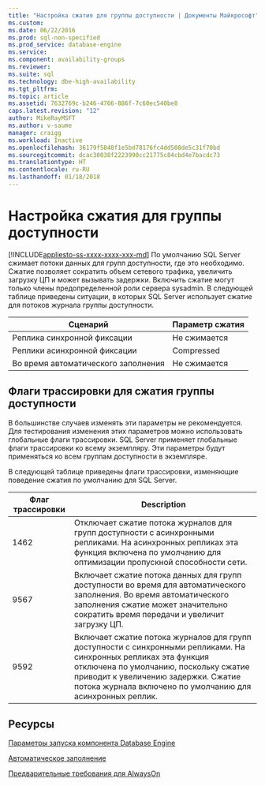 ```yaml
---
title: "Настройка сжатия для группы доступности | Документы Майкрософт"
ms.custom: 
ms.date: 06/22/2016
ms.prod: sql-non-specified
ms.prod_service: database-engine
ms.service: 
ms.component: availability-groups
ms.reviewer: 
ms.suite: sql
ms.technology: dbe-high-availability
ms.tgt_pltfrm: 
ms.topic: article
ms.assetid: 7632769c-b246-4766-886f-7c60ec540be8
caps.latest.revision: "12"
author: MikeRayMSFT
ms.author: v-saume
manager: craigg
ms.workload: Inactive
ms.openlocfilehash: 36179f5848f1e5bd78176fc4dd508de5c31f70bd
ms.sourcegitcommit: dcac30038f2223990cc21775c84cbd4e7bacdc73
ms.translationtype: HT
ms.contentlocale: ru-RU
ms.lasthandoff: 01/18/2018
---
```

# <a name="tune-compression-for-availability-group"></a>Настройка сжатия для группы доступности
[!INCLUDE[appliesto-ss-xxxx-xxxx-xxx-md](../../../includes/appliesto-ss-xxxx-xxxx-xxx-md.md)] По умолчанию SQL Server сжимает потоки данных для групп доступности, где это необходимо. Сжатие позволяет сократить объем сетевого трафика, увеличить загрузку ЦП и может вызывать задержки. Включить сжатие могут только члены предопределенной роли сервера sysadmin. В следующей таблице приведены ситуации, в которых SQL Server использует сжатие для потоков журнала группы доступности.

| Сценарий | Параметр сжатия
| ---- | ----
| Реплика синхронной фиксации | Не сжимается
| Реплики асинхронной фиксации | Compressed
| Во время автоматического заполнения | Не сжимается

## <a name="trace-flags-for-availability-group-compression"></a>Флаги трассировки для сжатия группы доступности 

В большинстве случаев изменять эти параметры не рекомендуется. Для тестирования изменения этих параметров можно использовать глобальные флаги трассировки. SQL Server применяет глобальные флаги трассировки ко всему экземпляру. Эти параметры будут применяться ко всем группам доступности в экземпляре.  

В следующей таблице приведены флаги трассировки, изменяющие поведение сжатия по умолчанию для SQL Server. 

Флаг трассировки | Description
------------- | -------------
1462          | Отключает сжатие потока журналов для групп доступности с асинхронными репликами. На асинхронных репликах эта функция включена по умолчанию для оптимизации пропускной способности сети.
9567          | Включает сжатие потока данных для групп доступности во время для автоматического заполнения. Во время автоматического заполнения сжатие может значительно сократить время передачи и увеличит загрузку ЦП.
9592          | Включает сжатие потока журналов для групп доступности с синхронными репликами. На синхронных репликах эта функция отключена по умолчанию, поскольку сжатие приводит к увеличению задержки. Сжатие потока журнала включено по умолчанию для асинхронных реплик.


## <a name="resources"></a>Ресурсы


[Параметры запуска компонента Database Engine](../../../database-engine/configure-windows/database-engine-service-startup-options.md)

[Автоматическое заполнение](https://msdn.microsoft.com/library/mt735149(SQL.130).aspx)

[Предварительные требования для AlwaysOn](prereqs-restrictions-recommendations-always-on-availability.md) 
